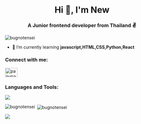 
<h1 align="center">Hi 👋, I'm New</h1>
<h3 align="center">A Junior frontend developer from Thailand ✌️</h3>

<p align="left"> <img src="https://komarev.com/ghpvc/?username=bugnotensei&label=Profile%20views&color=0e75b6&style=flat" alt="bugnotensei" /> </p>

- 🌱 I’m currently learning **javascript,HTML,CSS,Python,React**

<h3 align="left">Connect with me:</h3>
<p align="left">
<a href="https://www.hackerrank.com/panupatnewkab12" target="blank"><img align="center" src="https://raw.githubusercontent.com/rahuldkjain/github-profile-readme-generator/master/src/images/icons/Social/hackerrank.svg" alt="panupatnewkab12" height="30" width="40" /></a>
</p>

<h3 align="left">Languages and Tools:</h3>
<p align="left">
  <a href="https://skillicons.dev">
    <img src="https://skillicons.dev/icons?i=html,css,js,python,react&theme=light" />
  </a>
</p>

<p><img align="left" src="https://alyastat-redmi-stats.vercel.app/api/top-langs?username=bugnotensei&show_icons=true&locale=en&layout=compact&theme=react&exclude_repo=alyastat-streak-statsjs" alt="bugnotensei" /></p>

<p>&nbsp;<img align="center" src="https://alyastat-redmi-stats.vercel.app/api?username=bugnotensei&show_icons=true&locale=en&theme=react" alt="bugnotensei" /></p>

<p><img align="center" src="https://alyastat-streak-statsjs.vercel.app?user=BugNoTensei&theme=react&cache_seconds=60"/></p>
